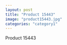```yaml
---
layout: post
title: "Product 15443"
image: "product15443.jpg"
categories: "category1"
---
```

Product 15443
